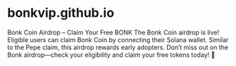# bonkvip.github.io
Bonk Coin Airdrop – Claim Your Free BONK  The Bonk Coin airdrop is live! Eligible users can claim Bonk Coin by connecting their Solana wallet. Similar to the Pepe claim, this airdrop rewards early adopters. Don’t miss out on the Bonk airdrop—check your eligibility and claim your free tokens today! 🚀
